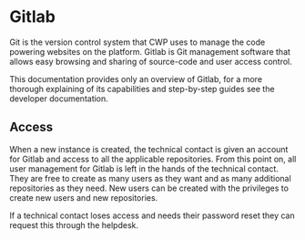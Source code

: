 # Gitlab

Git is the version control system that CWP uses to manage the code powering websites on the platform. Gitlab is Git
management software that allows easy browsing and sharing of source-code and user access control.

This documentation provides only an overview of Gitlab, for a more thorough explaining of its capabilities and
step-by-step guides see the developer documentation.

## Access

When a new instance is created, the technical contact is given an account for Gitlab and access to all the applicable
repositories. From this point on, all user management for Gitlab is left in the hands of the technical contact. They
are free to create as many users as they want and as many additional repositories as they need. New users can be
created with the privileges to create new users and new repositories.

If a technical contact loses access and needs their password reset they can request this through the helpdesk.